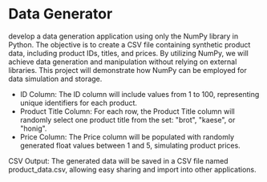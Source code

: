 # Data Generator

develop a data generation application using only the NumPy library in Python. The objective is to create a CSV file containing synthetic product data, including product IDs, titles, and prices. By utilizing NumPy, we will achieve data generation and manipulation without relying on external libraries. This project will demonstrate how NumPy can be employed for data simulation and storage.

- ID Column: The ID column will include values from 1 to 100, representing unique identifiers for each product.
- Product Title Column: For each row, the Product Title column will randomly select one product title from the set: "brot", "kaese", or "honig".
- Price Column: The Price column will be populated with randomly generated float values between 1 and 5, simulating product prices.



CSV Output: The generated data will be saved in a CSV file named product_data.csv, allowing easy sharing and import into other applications.